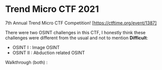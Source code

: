 # Trend Micro CTF 2021

7th Annual Trend Micro CTF Competition! [https://ctftime.org/event/1387]

There were two OSINT challenges in this CTF, I honestly think these challenges were different from the usual and not to mention **Difficult**:

* OSINT I : Image OSINT
* OSINT II : Abduction related OSINT

Walkthrough (both) : 
